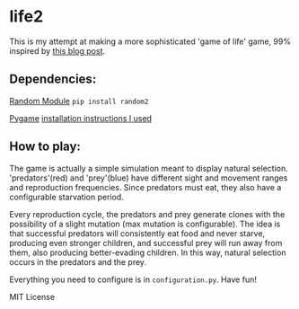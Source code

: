 # life2

This is my attempt at making a more sophisticated 'game of life' game, 99%
inspired by [this blog post](https://build-its.blogspot.com/2011/08/predator-prey-simulation.html).


## Dependencies:
[Random Module](https://pypi.org/project/random2/)
`pip install random2`

[Pygame](https://www.pygame.org/news)
[installation instructions I used](https://www.pygame.org/wiki/MacCompile)

## How to play:

The game is actually a simple simulation meant to display natural selection. 
'predators'(red) and 'prey'(blue) have different sight and movement ranges and reproduction
frequencies. Since predators must eat, they also have a configurable starvation period. 

Every reproduction cycle, the predators and prey generate clones with the possibility of a 
slight mutation (max mutation is configurable). The idea is that successful predators will 
consistently eat food and never starve, producing even stronger children, and successful prey
will run away from them, also producing better-evading children. In this way, natural selection
occurs in the predators and the prey.

Everything you need to configure is in `configuration.py`. Have fun!

MIT License
